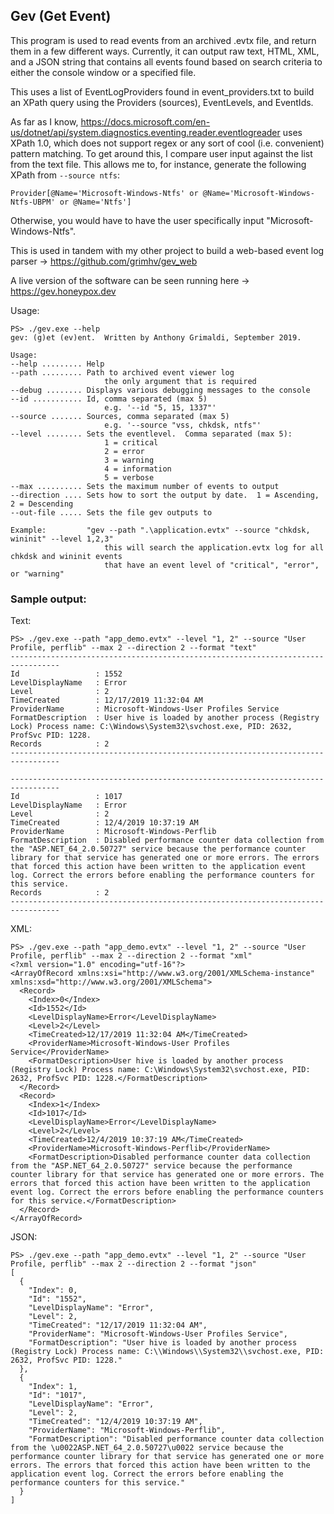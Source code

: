 ## Gev (Get Event)

This program is used to read events from an archived .evtx file, and return them in a few different ways.  Currently, it can output raw text, HTML, XML, and a JSON string that contains all events found based on search criteria to either the console window or a specified file.

This uses a list of EventLogProviders found in event_providers.txt to build an XPath query using the Providers (sources), EventLevels, and EventIds.

As far as I know, https://docs.microsoft.com/en-us/dotnet/api/system.diagnostics.eventing.reader.eventlogreader uses XPath 1.0, which does not support regex or any sort of cool (i.e. convenient) pattern matching.  To get around this, I compare user input against the list from the text file.  This allows me to, for instance, generate the following XPath from `--source ntfs`:
```
Provider[@Name='Microsoft-Windows-Ntfs' or @Name='Microsoft-Windows-Ntfs-UBPM' or @Name='Ntfs']
```

Otherwise, you would have to have the user specifically input "Microsoft-Windows-Ntfs".

This is used in tandem with my other project to build a web-based event log parser -> https://github.com/grimhv/gev_web

A live version of the software can be seen running here -> https://gev.honeypox.dev

Usage:
```
PS> ./gev.exe --help
gev: (g)et (ev)ent.  Written by Anthony Grimaldi, September 2019.

Usage:
--help ......... Help
--path ......... Path to archived event viewer log
                     the only argument that is required
--debug ........ Displays various debugging messages to the console
--id ........... Id, comma separated (max 5)
                     e.g. '--id "5, 15, 1337"'
--source ....... Sources, comma separated (max 5)
                     e.g. '--source "vss, chkdsk, ntfs"'
--level ........ Sets the eventlevel.  Comma separated (max 5):
                     1 = critical
                     2 = error
                     3 = warning
                     4 = information
                     5 = verbose
--max .......... Sets the maximum number of events to output
--direction .... Sets how to sort the output by date.  1 = Ascending, 2 = Descending
--out-file ..... Sets the file gev outputs to

Example:         "gev --path ".\application.evtx" --source "chkdsk, wininit" --level 1,2,3"
                     this will search the application.evtx log for all chkdsk and wininit events
                     that have an event level of "critical", "error", or "warning"
```

### Sample output:

Text:
```
PS> ./gev.exe --path "app_demo.evtx" --level "1, 2" --source "User Profile, perflib" --max 2 --direction 2 --format "text"
---------------------------------------------------------------------------------
Id                 : 1552
LevelDisplayName   : Error
Level              : 2
TimeCreated        : 12/17/2019 11:32:04 AM
ProviderName       : Microsoft-Windows-User Profiles Service
FormatDescription  : User hive is loaded by another process (Registry Lock) Process name: C:\Windows\System32\svchost.exe, PID: 2632, ProfSvc PID: 1228.
Records            : 2
---------------------------------------------------------------------------------

---------------------------------------------------------------------------------
Id                 : 1017
LevelDisplayName   : Error
Level              : 2
TimeCreated        : 12/4/2019 10:37:19 AM
ProviderName       : Microsoft-Windows-Perflib
FormatDescription  : Disabled performance counter data collection from the "ASP.NET_64_2.0.50727" service because the performance counter library for that service has generated one or more errors. The errors that forced this action have been written to the application event log. Correct the errors before enabling the performance counters for this service.
Records            : 2
---------------------------------------------------------------------------------
```

XML:
```
PS> ./gev.exe --path "app_demo.evtx" --level "1, 2" --source "User Profile, perflib" --max 2 --direction 2 --format "xml"
<?xml version="1.0" encoding="utf-16"?>
<ArrayOfRecord xmlns:xsi="http://www.w3.org/2001/XMLSchema-instance" xmlns:xsd="http://www.w3.org/2001/XMLSchema">
  <Record>
    <Index>0</Index>
    <Id>1552</Id>
    <LevelDisplayName>Error</LevelDisplayName>
    <Level>2</Level>
    <TimeCreated>12/17/2019 11:32:04 AM</TimeCreated>
    <ProviderName>Microsoft-Windows-User Profiles Service</ProviderName>
    <FormatDescription>User hive is loaded by another process (Registry Lock) Process name: C:\Windows\System32\svchost.exe, PID: 2632, ProfSvc PID: 1228.</FormatDescription>
  </Record>
  <Record>
    <Index>1</Index>
    <Id>1017</Id>
    <LevelDisplayName>Error</LevelDisplayName>
    <Level>2</Level>
    <TimeCreated>12/4/2019 10:37:19 AM</TimeCreated>
    <ProviderName>Microsoft-Windows-Perflib</ProviderName>
    <FormatDescription>Disabled performance counter data collection from the "ASP.NET_64_2.0.50727" service because the performance counter library for that service has generated one or more errors. The errors that forced this action have been written to the application event log. Correct the errors before enabling the performance counters for this service.</FormatDescription>
  </Record>
</ArrayOfRecord>
```

JSON:
```
PS> ./gev.exe --path "app_demo.evtx" --level "1, 2" --source "User Profile, perflib" --max 2 --direction 2 --format "json"
[
  {
    "Index": 0,
    "Id": "1552",
    "LevelDisplayName": "Error",
    "Level": 2,
    "TimeCreated": "12/17/2019 11:32:04 AM",
    "ProviderName": "Microsoft-Windows-User Profiles Service",
    "FormatDescription": "User hive is loaded by another process (Registry Lock) Process name: C:\\Windows\\System32\\svchost.exe, PID: 2632, ProfSvc PID: 1228."
  },
  {
    "Index": 1,
    "Id": "1017",
    "LevelDisplayName": "Error",
    "Level": 2,
    "TimeCreated": "12/4/2019 10:37:19 AM",
    "ProviderName": "Microsoft-Windows-Perflib",
    "FormatDescription": "Disabled performance counter data collection from the \u0022ASP.NET_64_2.0.50727\u0022 service because the performance counter library for that service has generated one or more errors. The errors that forced this action have been written to the application event log. Correct the errors before enabling the performance counters for this service."
  }
]
```

